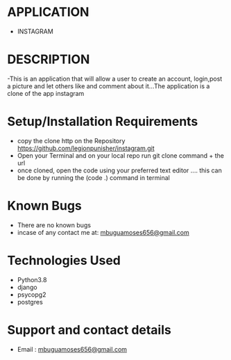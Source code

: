 # APPLICATION
  - INSTAGRAM


# DESCRIPTION
 -This is an application that will allow a user to create an account, login,post a picture and let others like and comment about it...The application is a clone of the app instagram

# Setup/Installation Requirements
- copy the clone http on the Repository
   https://github.com/legionpunisher/instagram.git
- Open your Terminal and on your local repo run git clone command + the url
- once cloned, open the code using your preferred text editor .... this can be done by running the (code .) command in terminal


# Known Bugs
- There are no known bugs 
- incase of any contact me at: mbuguamoses656@gmail.com


# Technologies Used
- Python3.8
- django
- psycopg2
- postgres


# Support and contact details
 - Email : mbuguamoses656@gmail.com